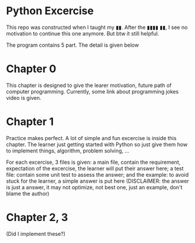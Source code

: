﻿# Python Excercise
 
 This repo was constructed when I taught my ▮▮. After the ▮▮▮▮ ▮▮, I see no motivation to continue this one anymore. But btw it still helpful.
 
 The program contains 5 part. The detail is given below
 
 # Chapter 0
 
 This chapter is designed to give the learer motivation, future path of computer programming. Currently, some link about programming jokes video is given.
 
 # Chapter 1
 
 Practice makes perfect. A lot of simple and fun excercise is inside this chapter. The learner just getting started with Python so just give them how to implement things, algorithm, problem solving, ...
 
 For each excercise, 3 files is given: a main file, contain the requirement, expectation of the excercise, the learner will put their answer here; a test file: contain some unit test to assess the answer; and the example: to avoid stuck for the learner, a simple answer is put here (DISCLAIMER: the answer is just a answer, it may not optimize, not best one, just an example, don't blame the author)
 
 # Chapter 2, 3
 
 (Did I implement these?)
